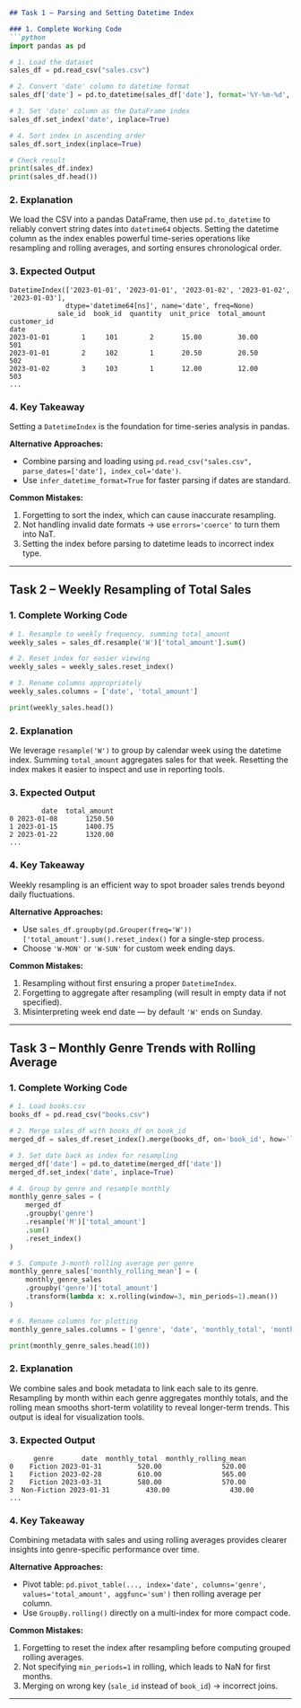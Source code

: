 ```markdown
## Task 1 – Parsing and Setting Datetime Index

### 1. Complete Working Code
```python
import pandas as pd

# 1. Load the dataset
sales_df = pd.read_csv("sales.csv")

# 2. Convert 'date' column to datetime format
sales_df['date'] = pd.to_datetime(sales_df['date'], format='%Y-%m-%d', errors='coerce')

# 3. Set 'date' column as the DataFrame index
sales_df.set_index('date', inplace=True)

# 4. Sort index in ascending order
sales_df.sort_index(inplace=True)

# Check result
print(sales_df.index)
print(sales_df.head())
```

### 2. Explanation
We load the CSV into a pandas DataFrame, then use `pd.to_datetime` to reliably convert string dates into `datetime64` objects. Setting the datetime column as the index enables powerful time-series operations like resampling and rolling averages, and sorting ensures chronological order.

### 3. Expected Output
```
DatetimeIndex(['2023-01-01', '2023-01-01', '2023-01-02', '2023-01-02', '2023-01-03'],
              dtype='datetime64[ns]', name='date', freq=None)
            sale_id  book_id  quantity  unit_price  total_amount  customer_id
date                                                                          
2023-01-01        1     101        2       15.00         30.00         501
2023-01-01        2     102        1       20.50         20.50         502
2023-01-02        3     103        1       12.00         12.00         503
...
```

### 4. Key Takeaway
Setting a `DatetimeIndex` is the foundation for time-series analysis in pandas.

**Alternative Approaches:**
- Combine parsing and loading using `pd.read_csv("sales.csv", parse_dates=['date'], index_col='date')`.
- Use `infer_datetime_format=True` for faster parsing if dates are standard.

**Common Mistakes:**
1. Forgetting to sort the index, which can cause inaccurate resampling.
2. Not handling invalid date formats → use `errors='coerce'` to turn them into NaT.
3. Setting the index before parsing to datetime leads to incorrect index type.

---

## Task 2 – Weekly Resampling of Total Sales

### 1. Complete Working Code
```python
# 1. Resample to weekly frequency, summing total_amount
weekly_sales = sales_df.resample('W')['total_amount'].sum()

# 2. Reset index for easier viewing
weekly_sales = weekly_sales.reset_index()

# 3. Rename columns appropriately
weekly_sales.columns = ['date', 'total_amount']

print(weekly_sales.head())
```

### 2. Explanation
We leverage `resample('W')` to group by calendar week using the datetime index. Summing `total_amount` aggregates sales for that week. Resetting the index makes it easier to inspect and use in reporting tools.

### 3. Expected Output
```
        date  total_amount
0 2023-01-08       1250.50
1 2023-01-15       1400.75
2 2023-01-22       1320.00
...
```

### 4. Key Takeaway
Weekly resampling is an efficient way to spot broader sales trends beyond daily fluctuations.

**Alternative Approaches:**
- Use `sales_df.groupby(pd.Grouper(freq='W'))['total_amount'].sum().reset_index()` for a single-step process.
- Choose `'W-MON'` or `'W-SUN'` for custom week ending days.

**Common Mistakes:**
1. Resampling without first ensuring a proper `DatetimeIndex`.
2. Forgetting to aggregate after resampling (will result in empty data if not specified).
3. Misinterpreting week end date — by default `'W'` ends on Sunday.

---

## Task 3 – Monthly Genre Trends with Rolling Average

### 1. Complete Working Code
```python
# 1. Load books.csv
books_df = pd.read_csv("books.csv")

# 2. Merge sales_df with books_df on book_id
merged_df = sales_df.reset_index().merge(books_df, on='book_id', how='left')

# 3. Set date back as index for resampling
merged_df['date'] = pd.to_datetime(merged_df['date'])
merged_df.set_index('date', inplace=True)

# 4. Group by genre and resample monthly
monthly_genre_sales = (
    merged_df
    .groupby('genre')
    .resample('M')['total_amount']
    .sum()
    .reset_index()
)

# 5. Compute 3-month rolling average per genre
monthly_genre_sales['monthly_rolling_mean'] = (
    monthly_genre_sales
    .groupby('genre')['total_amount']
    .transform(lambda x: x.rolling(window=3, min_periods=1).mean())
)

# 6. Rename columns for plotting
monthly_genre_sales.columns = ['genre', 'date', 'monthly_total', 'monthly_rolling_mean']

print(monthly_genre_sales.head(10))
```

### 2. Explanation
We combine sales and book metadata to link each sale to its genre. Resampling by month within each genre aggregates monthly totals, and the rolling mean smooths short-term volatility to reveal longer-term trends. This output is ideal for visualization tools.

### 3. Expected Output
```
      genre       date  monthly_total  monthly_rolling_mean
0    Fiction 2023-01-31         520.00               520.00
1    Fiction 2023-02-28         610.00               565.00
2    Fiction 2023-03-31         580.00               570.00
3  Non-Fiction 2023-01-31         430.00               430.00
...
```

### 4. Key Takeaway
Combining metadata with sales and using rolling averages provides clearer insights into genre-specific performance over time.

**Alternative Approaches:**
- Pivot table: `pd.pivot_table(..., index='date', columns='genre', values='total_amount', aggfunc='sum')` then rolling average per column.
- Use `GroupBy.rolling()` directly on a multi-index for more compact code.

**Common Mistakes:**
1. Forgetting to reset the index after resampling before computing grouped rolling averages.
2. Not specifying `min_periods=1` in rolling, which leads to NaN for first months.
3. Merging on wrong key (`sale_id` instead of `book_id`) → incorrect joins.

---
```